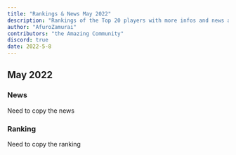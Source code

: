 ```yaml
---
title: "Rankings & News May 2022"
description: "Rankings of the Top 20 players with more infos and news about occurences from April to May 2022"
author: "AfuroZamurai"
contributors: "the Amazing Community"
discord: true
date: 2022-5-8
---
```


## May 2022

### News

Need to copy the news

### Ranking

Need to copy the ranking
